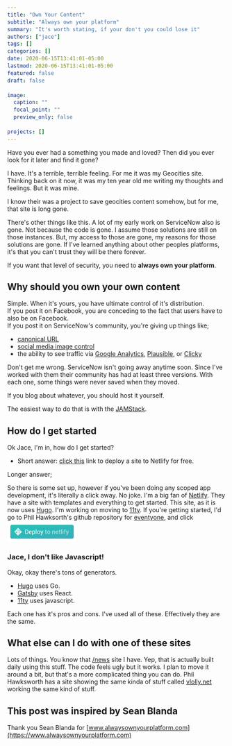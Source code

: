 ```yaml
---
title: "Own Your Content"
subtitle: "Always own your platform"
summary: "It's worth stating, if your don't you could lose it"
authors: ["jace"]
tags: []
categories: []
date: 2020-06-15T13:41:01-05:00
lastmod: 2020-06-15T13:41:01-05:00
featured: false
draft: false

image:
  caption: ""
  focal_point: ""
  preview_only: false

projects: []
---
```

Have you ever had a something you made and loved?  Then did you ever look for it later and find it gone?  

I have.  It's a terrible, terrible feeling.  For me it was my Geocities site. Thinking back on it now, it was my ten year old me writing my thoughts and feelings.  But it was mine.  

I know their was a project to save geocities content somehow, but for me, that site is long gone.

There's other things like this.  A lot of my early work on ServiceNow also is gone. Not because the code is gone.  I assume those solutions are still on those instances. 
But, my access to those are gone, my reasons for those solutions are gone. If I've learned anything about other peoples platforms, it's that you can't trust they will be there forever. 

If you want that level of security, you need to **always own your platform**.

## Why should you own your own content

Simple.  When it's yours, you have ultimate control of it's distribution.  
If you post it on Facebook, you are conceding to the fact that users have to also be on Facebook.  
If you post it on ServiceNow's community, you're giving up things like;

- [canonical URL](https://yoast.com/what-is-a-canonical-url/)
- [social media image control](https://css-tricks.com/essential-meta-tags-social-media/)
- the ability to see traffic via [Google Analytics](https://accounts.google.com/ServiceLogin?service=analytics), [Plausible](https://plausible.io/), or [Clicky](https://clicky.com/)

Don't get me wrong.  ServiceNow isn't going away anytime soon.  Since I've worked with them their community has had at least three versions. With each one, some things were never saved when they moved.

If you blog about whatever, you should host it yourself.  

The easiest way to do that is with the [JAMStack](https://jamstack.org/).

## How do I get started

Ok Jace, I'm in, how do I get started?  

- Short answer: [click this](https://app.netlify.com/start/deploy?repository=https://github.com/philhawksworth/eleventyone) link to deploy a site to Netlify for free.

Longer answer;

So there is some set up, however if you've been doing any scoped app development, it's literally a click away.  No joke.  I'm a big fan of [Netlify](https://www.netlify.com/).  They have a site with templates and everything to get started.  This site, as it is now uses [Hugo](https://gohugo.io/).  I'm working on moving to [11ty](https://www.11ty.dev/).  If you're getting started, I'd go to Phil Hawksorth's github repository for [eventyone](https://github.com/philhawksworth/eleventyone), and click ![](deployToNetlify.png)

### Jace, I don't like Javascript!

Okay, okay there's tons of generators.  

 - [Hugo](https://gohugo.io/) uses Go.
 - [Gatsby](https://www.gatsbyjs.org/) uses React.
 - [11ty](https://www.11ty.dev/) uses javascript.

Each one has it's pros and cons.  I've used all of these.  Effectively they are the same.  

## What else can I do with one of these sites

Lots of things.  You know that [/news](/news) site I have.  Yep, that is actually built daily using this stuff.  The code feels ugly but it works.  I plan to move it around a bit, but that's a more complicated thing you can do.  Phil Hawksworth has a site showing the same kinda of stuff called [vlolly.net](https://vlolly.net) working the same kind of stuff.  


## This post was inspired by Sean Blanda

Thank you Sean Blanda for [www.alwaysownyourplatform.com](https://www.alwaysownyourplatform.com)